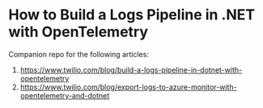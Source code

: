 # How to Build a Logs Pipeline in .NET with OpenTelemetry

Companion repo for the following articles:
1. https://www.twilio.com/blog/build-a-logs-pipeline-in-dotnet-with-opentelemetry
2. https://www.twilio.com/blog/export-logs-to-azure-monitor-with-opentelemetry-and-dotnet
